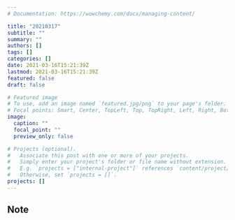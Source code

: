 ```yaml
---
# Documentation: https://wowchemy.com/docs/managing-content/

title: "20210317"
subtitle: ""
summary: ""
authors: []
tags: []
categories: []
date: 2021-03-16T15:21:39Z
lastmod: 2021-03-16T15:21:39Z
featured: false
draft: false

# Featured image
# To use, add an image named `featured.jpg/png` to your page's folder.
# Focal points: Smart, Center, TopLeft, Top, TopRight, Left, Right, BottomLeft, Bottom, BottomRight.
image:
  caption: ""
  focal_point: ""
  preview_only: false

# Projects (optional).
#   Associate this post with one or more of your projects.
#   Simply enter your project's folder or file name without extension.
#   E.g. `projects = ["internal-project"]` references `content/project/deep-learning/index.md`.
#   Otherwise, set `projects = []`.
projects: []
---
```


## Note

